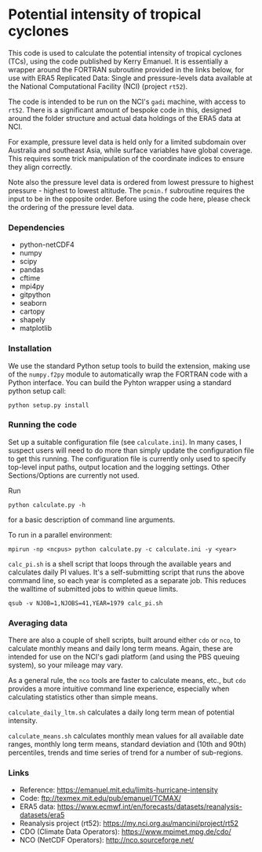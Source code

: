 # Potential intensity of tropical cyclones

This code is used to calculate the potential intensity of tropical cyclones (TCs), using the code published by Kerry Emanuel. It is essentially a wrapper around the FORTRAN subroutine provided in the links below, for use with ERA5 Replicated Data: Single and pressure-levels data available at the National Computational Facility (NCI) (project `rt52`).

The code is intended to be run on the NCI's `gadi` machine, with access to `rt52`. There is a significant amount of bespoke code in this, designed around the folder structure and actual data holdings of the ERA5 data at NCI.

For example, pressure level data is held only for a limited subdomain over Australia and southeast Asia, while surface variables have global coverage. This requires some trick manipulation of the coordinate indices to ensure they align correctly.

Note also the pressure level data is ordered from lowest pressure to highest pressure - highest to lowest altitude. The `pcmin.f` subroutine requires the input to be in the opposite order. Before using the code here, please check the ordering of the pressure level data.

### Dependencies

* python-netCDF4
* numpy
* scipy
* pandas
* cftime
* mpi4py
* gitpython
* seaborn
* cartopy
* shapely
* matplotlib

### Installation

We use the standard Python setup tools to build the extension, making use of the `numpy.f2py` module to automatically wrap the FORTRAN code with a Python interface. You can build the Pyhton wrapper using a standard python setup call:

`python setup.py install`

### Running the code

Set up a suitable configuration file (see `calculate.ini`). In many cases, I suspect users will need to do more than simply update the configuration file to get this running. The configuration file is currently only used to specify top-level input paths, output location and the logging settings. Other Sections/Options are currently not used.

Run

`python calculate.py -h` 

for a basic description of command line arguments.

To run in a parallel environment:

```shell
mpirun -np <ncpus> python calculate.py -c calculate.ini -y <year>
```

`calc_pi.sh` is a shell script that loops through the available years and calculates daily PI values. It's a self-submitting script that runs the above command line, so each year is completed as a separate job. This reduces the walltime of submitted jobs to within queue limits. 

```shell
qsub -v NJOB=1,NJOBS=41,YEAR=1979 calc_pi.sh
``` 


### Averaging data

There are also a couple of shell scripts, built around either `cdo` or `nco`, to calculate monthly means and daily long term means. Again, these are intended for use on the NCI's gadi platform (and using the PBS queuing system), so your mileage may vary.

As a general rule, the `nco` tools are faster to calculate means, etc., but `cdo` provides a more intuitive command line experience, especially when calculating statistics other than simple means.

`calculate_daily_ltm.sh` calculates a daily long term mean of potential intensity.

`calculate_means.sh` calculates monthly mean values for all available date ranges, monthly long term means, standard deviation and (10th and 90th) percentiles, trends and time series of trend for a number of sub-regions.


### Links

* Reference: https://emanuel.mit.edu/limits-hurricane-intensity 
* Code: ftp://texmex.mit.edu/pub/emanuel/TCMAX/
* ERA5 data: https://www.ecmwf.int/en/forecasts/datasets/reanalysis-datasets/era5
* Reanalysis project (rt52): https://my.nci.org.au/mancini/project/rt52
* CDO (Climate Data Operators): https://www.mpimet.mpg.de/cdo/
* NCO (NetCDF Operators): http://nco.sourceforge.net/
